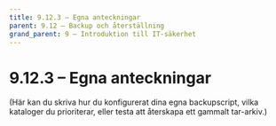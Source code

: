 ```yaml
---
title: 9.12.3 – Egna anteckningar
parent: 9.12 – Backup och återställning
grand_parent: 9 – Introduktion till IT-säkerhet
---
```

# 9.12.3 – Egna anteckningar

(Här kan du skriva hur du konfigurerat dina egna backupscript, vilka kataloger du prioriterar, eller testa att återskapa ett gammalt tar-arkiv.)

